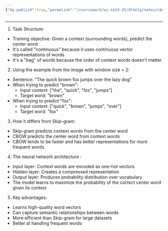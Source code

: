 ```yaml
---
{"dg-publish":true,"permalink":"/coursework/wi-se24-25/dl4nlp/notes/cbow/","noteIcon":""}
---
```


---
1. Task Structure:

- Training objective: Given a context (surrounding words), predict the center word
- It's called "continuous" because it uses continuous vector representations of words
- It's a "bag" of words because the order of context words doesn't matter

2. Using the example from the image with window size = 2:

- Sentence: "The quick brown fox jumps over the lazy dog"
- When trying to predict "brown":
    - Input context: ["the", "quick", "fox", "jumps"]
    - Target word: "brown"
- When trying to predict "fox":
    - Input context: ["quick", "brown", "jumps", "over"]
    - Target word: "fox"

3. How it differs from Skip-gram:

- Skip-gram predicts context words from the center word
- CBOW predicts the center word from context words
- CBOW tends to be faster and has better representations for more frequent words

4. The neural network architecture :

- Input layer: Context words are encoded as one-hot vectors
- Hidden layer: Creates a compressed representation
- Output layer: Produces probability distribution over vocabulary
- The model learns to maximize the probability of the correct center word given its context

5. Key advantages:

- Learns high-quality word vectors
- Can capture semantic relationships between words
- More efficient than Skip-gram for large datasets
- Better at handling frequent words